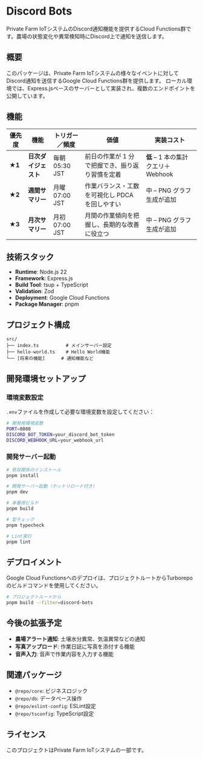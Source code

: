 # Discord Bots

Private Farm IoTシステムのDiscord通知機能を提供するCloud Functions群です。農場の状態変化や異常検知時にDiscord上で通知を送信します。

## 概要

このパッケージは、Private Farm IoTシステムの様々なイベントに対してDiscord通知を送信するGoogle Cloud Functions群を提供します。
ローカル環境では、Express.jsベースのサーバーとして実装され、複数のエンドポイントを公開しています。

## 機能

| 優先度    | 機能              | トリガー／頻度            | 価値                         | 実装コスト                                 |
| ------ | --------------- | ------------------ | -------------------------- | ------------------------------------- |
| **★1** | **日次ダイジェスト**    | 毎朝 05:30 JST       | 前日の作業が 1 分で把握でき、振り返り習慣を定着  | **低** – 1 本の集計クエリ＋Webhook             |
| **★2** | **週間サマリー**      | 月曜 07:00 JST       | 作業バランス・工数を可視化し PDCA を回しやすい | 中 – PNG グラフ生成が追加                      |
| **★3** | **月次サマリー**      | 月初 07:00 JST     | 月間の作業傾向を把握し、長期的な改善に役立つ   | 中 – PNG グラフ生成が追加                      |

## 技術スタック

- **Runtime**: Node.js 22
- **Framework**: Express.js
- **Build Tool**: tsup + TypeScript
- **Validation**: Zod
- **Deployment**: Google Cloud Functions
- **Package Manager**: pnpm

## プロジェクト構成

```text
src/
├── index.ts          # メインサーバー設定
├── hello-world.ts    # Hello World機能
└── [将来の機能]      # 通知機能など
```

## 開発環境セットアップ

### 環境変数設定

`.env`ファイルを作成して必要な環境変数を設定してください：

```bash
# 開発用環境変数
PORT=8080
DISCORD_BOT_TOKEN=your_discord_bot_token
DISCORD_WEBHOOK_URL=your_webhook_url
```

### 開発サーバー起動

```bash
# 依存関係のインストール
pnpm install

# 開発サーバー起動（ホットリロード付き）
pnpm dev

# 本番用ビルド
pnpm build

# 型チェック
pnpm typecheck

# Lint実行
pnpm lint
```

## デプロイメント

Google Cloud Functionsへのデプロイは、プロジェクトルートからTurborepoのビルドコマンドを使用してください。

```bash
# プロジェクトルートから
pnpm build --filter=discord-bots
```

## 今後の拡張予定

- **農場アラート通知**: 土壌水分異常、気温異常などの通知
- **写真アップロード**: 作業日誌に写真を添付する機能
- **音声入力**: 音声で作業内容を入力する機能

## 関連パッケージ

- `@repo/core`: ビジネスロジック
- `@repo/db`: データベース操作
- `@repo/eslint-config`: ESLint設定
- `@repo/tsconfig`: TypeScript設定

## ライセンス

このプロジェクトはPrivate Farm IoTシステムの一部です。
